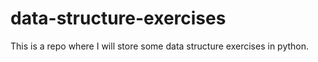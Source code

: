 # data-structure-exercises
This is a repo where I will store some data structure exercises in python.
